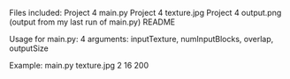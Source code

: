Files included:
Project 4 main.py
Project 4 texture.jpg
Project 4 output.png (output from my last run of main.py)
README

Usage for main.py:
4 arguments: inputTexture, numInputBlocks, overlap, outputSize

Example:
main.py texture.jpg 2 16 200